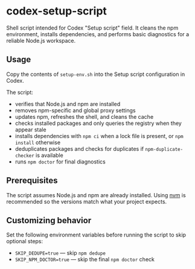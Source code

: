# codex-setup-script
Shell script intended for Codex "Setup script" field. It cleans the npm
environment, installs dependencies, and performs basic diagnostics for a
reliable Node.js workspace.

## Usage

Copy the contents of `setup-env.sh` into the Setup script configuration
in Codex.

The script:

- verifies that Node.js and npm are installed
- removes npm-specific and global proxy settings
- updates npm, refreshes the shell, and cleans the cache
- checks installed packages and only queries the registry when they appear stale
- installs dependencies with `npm ci` when a lock file is present, or `npm install` otherwise
- deduplicates packages and checks for duplicates if `npm-duplicate-checker` is available
- runs `npm doctor` for final diagnostics

## Prerequisites

The script assumes Node.js and npm are already installed. Using
[nvm](https://github.com/nvm-sh/nvm) is recommended so the versions
match what your project expects.


## Customizing behavior

Set the following environment variables before running the script to skip optional steps:

- `SKIP_DEDUPE=true` — skip `npm dedupe`
- `SKIP_NPM_DOCTOR=true` — skip the final `npm doctor` check
